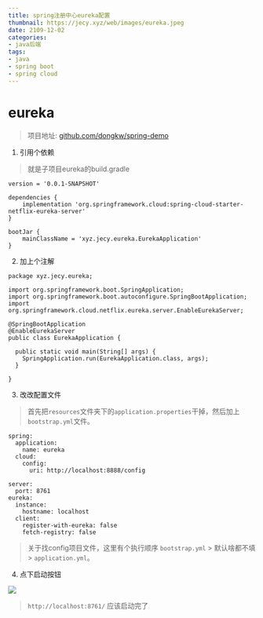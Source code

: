 ```yaml
---
title: spring注册中心eureka配置
thumbnail: https://jecy.xyz/web/images/eureka.jpeg
date: 2109-12-02
categories:
- java后端
tags:
- java
- spring boot
- spring cloud
---
```


# eureka

> 项目地址: [github.com/dongkw/spring-demo](https://github.com/dongkw/spring-demo)

1. 引用个依赖

<!--more-->

>就是子项目eureka的build.gradle

```
version = '0.0.1-SNAPSHOT'

dependencies {
    implementation 'org.springframework.cloud:spring-cloud-starter-netflix-eureka-server'
}

bootJar {
    mainClassName = 'xyz.jecy.eureka.EurekaApplication'
}
```

2. 加上个注解

```
package xyz.jecy.eureka;

import org.springframework.boot.SpringApplication;
import org.springframework.boot.autoconfigure.SpringBootApplication;
import org.springframework.cloud.netflix.eureka.server.EnableEurekaServer;

@SpringBootApplication
@EnableEurekaServer
public class EurekaApplication {

  public static void main(String[] args) {
    SpringApplication.run(EurekaApplication.class, args);
  }

}
```

3. 改改配置文件

> 首先把`resources`文件夹下的`application.properties`干掉，然后加上`bootstrap.yml`文件。

```
spring:
  application:
    name: eureka
  cloud:
    config:
      uri: http://localhost:8888/config

server:
  port: 8761
eureka:
  instance:
    hostname: localhost
  client:
    register-with-eureka: false
    fetch-registry: false      
```

> 关于找config项目文件，这里有个执行顺序 `bootstrap.yml` > 默认啥都不填 > `application.yml`。

4. 点下启动按钮

![](https://jecy.xyz/web/images/14.png)

> `http://localhost:8761/` 应该启动完了